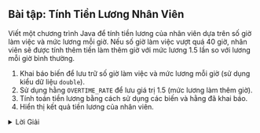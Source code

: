 ## Bài tập: Tính Tiền Lương Nhân Viên

Viết một chương trình Java để tính tiền lương của nhân viên dựa trên số giờ làm việc và mức lương mỗi giờ. Nếu số giờ làm việc vượt quá 40 giờ, nhân viên sẽ được tính thêm tiền làm thêm giờ với mức lương 1.5 lần so với lương mỗi giờ bình thường.

1. Khai báo biến để lưu trữ số giờ làm việc và mức lương mỗi giờ (sử dụng kiểu dữ liệu `double`).
2. Sử dụng hằng `OVERTIME_RATE` để lưu giá trị 1.5 (mức lương làm thêm giờ).
3. Tính toán tiền lương bằng cách sử dụng các biến và hằng đã khai báo.
4. Hiển thị kết quả tiền lương của nhân viên.

<details>
  <summary>Lời Giải</summary>
  
Dưới đây là một ví dụ về cách bạn có thể thực hiện bài tập này:

```java
public class SalaryCalculator {
    public static void main(String[] args) {
        double hoursWorked = 45.0; // Số giờ làm việc
        double hourlyWage = 10.0; // Mức lương mỗi giờ
        final double OVERTIME_RATE = 1.5; // Mức lương làm thêm giờ

        double regularPay = hoursWorked <= 40 ? hoursWorked * hourlyWage : 40 * hourlyWage;
        double overtimePay = hoursWorked > 40 ? (hoursWorked - 40) * OVERTIME_RATE * hourlyWage : 0;

        double totalPay = regularPay + overtimePay;

        System.out.println("Tiền lương của nhân viên: $" + totalPay);
    }
}
```

Bạn có thể tạo một file Java với tên `SalaryCalculator.java` và thực hiện bài tập theo ví dụ trên. Hãy điều chỉnh giá trị của `hoursWorked` và `hourlyWage` để kiểm tra kết quả với các giá trị khác nhau.

</details>
